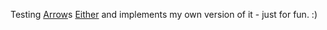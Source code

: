 Testing [Arrow](https://arrow-kt.io/)s [Either](https://arrow-kt.io/docs/apidocs/arrow-core-data/arrow.core/-either/) and implements my own version of it - just for fun. :)
